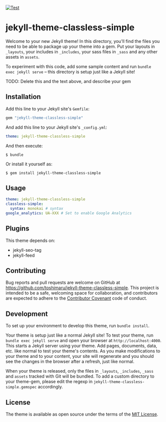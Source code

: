 [![Test](https://github.com/toshimaru/jekyll-theme-classless-simple/actions/workflows/ci.yaml/badge.svg)](https://github.com/toshimaru/jekyll-theme-classless-simple/actions/workflows/ci.yaml)

# jekyll-theme-classless-simple

Welcome to your new Jekyll theme! In this directory, you'll find the files you need to be able to package up your theme into a gem. Put your layouts in `_layouts`, your includes in `_includes`, your sass files in `_sass` and any other assets in `assets`.

To experiment with this code, add some sample content and run `bundle exec jekyll serve` – this directory is setup just like a Jekyll site!

TODO: Delete this and the text above, and describe your gem

## Installation

Add this line to your Jekyll site's `Gemfile`:

```ruby
gem "jekyll-theme-classless-simple"
```

And add this line to your Jekyll site's `_config.yml`:

```yaml
theme: jekyll-theme-classless-simple
```

And then execute:

    $ bundle

Or install it yourself as:

    $ gem install jekyll-theme-classless-simple

## Usage

```yml
theme: jekyll-theme-classless-simple
classless-simple:
  syntax: monokai # syntax
google_analytics: UA-XXX # Set to enable Google Analytics
``` 

## Plugins

This theme depends on:

- jekyll-seo-tag
- jekyll-feed

## Contributing

Bug reports and pull requests are welcome on GitHub at https://github.com/toshimaru/jekyll-theme-classless-simple. This project is intended to be a safe, welcoming space for collaboration, and contributors are expected to adhere to the [Contributor Covenant](https://www.contributor-covenant.org/) code of conduct.

## Development

To set up your environment to develop this theme, run `bundle install`.

Your theme is setup just like a normal Jekyll site! To test your theme, run `bundle exec jekyll serve` and open your browser at `http://localhost:4000`. This starts a Jekyll server using your theme. Add pages, documents, data, etc. like normal to test your theme's contents. As you make modifications to your theme and to your content, your site will regenerate and you should see the changes in the browser after a refresh, just like normal.

When your theme is released, only the files in `_layouts`, `_includes`, `_sass` and `assets` tracked with Git will be bundled.
To add a custom directory to your theme-gem, please edit the regexp in `jekyll-theme-classless-simple.gemspec` accordingly.

## License

The theme is available as open source under the terms of the [MIT License](https://opensource.org/licenses/MIT).
